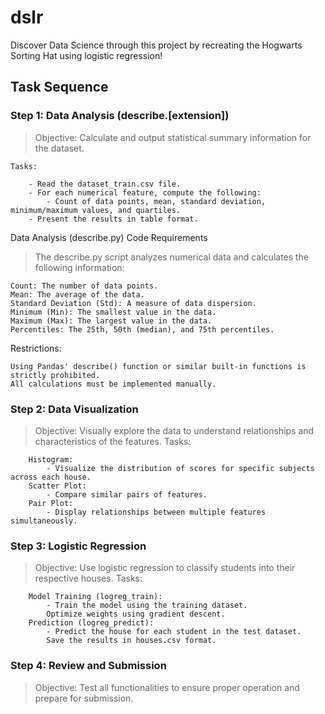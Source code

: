 # dslr
Discover Data Science through this project by recreating the Hogwarts Sorting Hat using logistic regression!

## Task Sequence
### Step 1: Data Analysis (describe.[extension])
> Objective: Calculate and output statistical summary information for the dataset.
    
    Tasks:

        - Read the dataset_train.csv file.
        - For each numerical feature, compute the following:
            - Count of data points, mean, standard deviation, minimum/maximum values, and quartiles.
        - Present the results in table format.

Data Analysis (describe.py) Code Requirements
> The describe.py script analyzes numerical data and calculates the following information:

    Count: The number of data points.
    Mean: The average of the data.
    Standard Deviation (Std): A measure of data dispersion.
    Minimum (Min): The smallest value in the data.
    Maximum (Max): The largest value in the data.
    Percentiles: The 25th, 50th (median), and 75th percentiles.

Restrictions:

    Using Pandas' describe() function or similar built-in functions is strictly prohibited.
    All calculations must be implemented manually.

### Step 2: Data Visualization
> Objective: Visually explore the data to understand relationships and characteristics of the features.
    Tasks:

        Histogram:
            - Visualize the distribution of scores for specific subjects across each house.
        Scatter Plot:
            - Compare similar pairs of features.
        Pair Plot:
            - Display relationships between multiple features simultaneously.

### Step 3: Logistic Regression
> Objective: Use logistic regression to classify students into their respective houses.
    Tasks:

        Model Training (logreg_train):
            - Train the model using the training dataset.
            Optimize weights using gradient descent.
        Prediction (logreg_predict):
            - Predict the house for each student in the test dataset.
            Save the results in houses.csv format.

### Step 4: Review and Submission
> Objective: Test all functionalities to ensure proper operation and prepare for submission.

